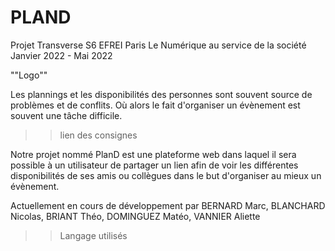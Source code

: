 # PLAND
Projet Transverse S6 EFREI Paris
Le Numérique au service de la société
Janvier 2022 - Mai 2022

""Logo""

Les plannings et les disponibilités des personnes sont souvent source de problèmes et de conflits. Où alors le fait d'organiser un évènement est souvent une tâche difficile.

>>lien des consignes

Notre projet nommé PlanD est une plateforme web dans laquel il sera possible à un utilisateur de partager un lien afin de voir les différentes disponibilités de ses amis ou collègues dans le but d'organiser au mieux un évènement.

Actuellement en cours de développement par BERNARD Marc, BLANCHARD Nicolas, BRIANT Théo, DOMINGUEZ Matéo, VANNIER Aliette

>>Langage utilisés
